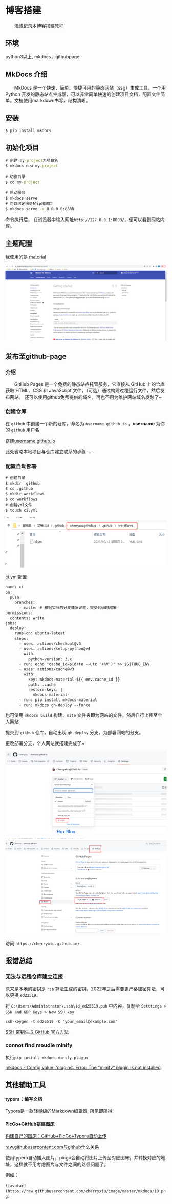 # 博客搭建

&emsp;&emsp;浅浅记录本博客搭建教程

## 环境

python3以上,  mkdocs，githubpage

## MkDocs 介绍

&emsp;&emsp;MkDocs 是一个快速、简单、快捷可用的静态网站（ssg）生成工具。一个用 Python 开发的静态站点生成器，可以非常简单快速的创建项目文档，配置文件简单。文档使用markdown书写，结构清晰。

## 安装

```
$ pip install mkdocs
```

## 初始化项目

```cmd
# 创建 my-project为项目名
$ mkdocs new my-project

# 切换目录
$ cd my-project

# 启动服务
$ mkdocs serve
# 可以绑定服务的ip和端口
$ mkdocs serve -a 0.0.0.0:8888  
```

命令执行后， 在浏览器中输入网址`http://127.0.0.1:8000/`，便可以看到网站内容。

## 主题配置

我使用的是 [material](https://squidfunk.github.io/mkdocs-material/)

![material](../mkdocs/img/1.png)



## 发布至github-page

### 介绍

&emsp;&emsp;GitHub Pages 是一个免费的静态站点托管服务，它直接从 GitHub 上的仓库获取 HTML、CSS 和 JavaScript 文件，（可选）通过构建过程运行文件，然后发布网站。 还可以使用github免费提供的域名，再也不用为维护网站域名发愁了~

### 创建仓库

在 `github` 中创建一个新的仓库，命名为 `username.github.io` ，**username** 为你的 `github` 用户名

[搭建username.github.io](https://zhuanlan.zhihu.com/p/448782779)

此处省略本地项目与仓库建立联系的步骤......

### 配置自动部署

```cmd
# 创建目录
$ mkdir .github
$ cd .github
$ mkdir workflows
$ cd workflows
# 创建yml文件
$ touch ci.yml
```

![部署文件](../mkdocs/img/2.png)



ci.yml配置

```
name: ci 
on:
  push:
    branches:
      - master # 根据实际的分支情况设置，提交代码时部署
permissions:
  contents: write
jobs:
  deploy:
    runs-on: ubuntu-latest 
    steps:
      - uses: actions/checkout@v3
      - uses: actions/setup-python@v4
        with:
          python-version: 3.x
      - run: echo "cache_id=$(date --utc '+%V')" >> $GITHUB_ENV 
      - uses: actions/cache@v3
        with:
          key: mkdocs-material-${{ env.cache_id }}
          path: .cache
          restore-keys: |
            mkdocs-material-
      - run: pip install mkdocs-material 
      - run: mkdocs gh-deploy --force
```



也可使用 `mkdocs build` 构建，`site` 文件夹即为网站的文件。然后自行上传至个人网站

提交到 `github` 仓库，自动出现 `gh-deploy` 分支，为部署网站的分支。

更改部署分支，个人网站就搭建完成了~

![](../mkdocs/img/3.png)





![](../mkdocs/img/4.png)

访问 `https://cherryxiu.github.io/`

## 报错总结

### 无法与远程仓库建立连接

原来是本地的密钥是 `rsa` 算法生成的密钥，2022年之后需要更严格加密算法，可以更换 `ed22519`。

将 `C:\Users\Administrator\.ssh\id_ed25519.pub` 中内容，复制至 `Setttings > SSH and GDP Keys > New SSH key`

```
ssh-keygen -t ed25519 -C "your_email@example.com"
```

[SSH 密钥生成 GitHub 官方方法](https://docs.github.com/en/authentication/connecting-to-github-with-ssh/generating-a-new-ssh-key-and-adding-it-to-the-ssh-agent)

### connot find moudle minify

执行`pip install mkdocs-minify-plugin`

[mkdocs - Config value: ‘plugins‘. Error: The “minify“ plugin is not installed](https://blog.csdn.net/LostSpeed/article/details/127192772)

## 其他辅助工具

#### typora：编写文档

Typora是一款轻量级的Markdown编辑器, 所见即所得!

#### PicGo+GitHub搭建图床

[构建自己的图床：GitHub+PicGo+Typora自动上传 ](https://news.sohu.com/a/742731165_121096586)

[raw.githubusercontent.com与github什么关系](https://blog.csdn.net/The_Time_Runner/article/details/89737949)

使用typera自动插入图片，picgo会自动将图片上传至对应图床，并转换对应的地址，这样就不用考虑图片与文件之间的路径问题了。

例如：

`![avatar](https://raw.githubusercontent.com/cherryxiu/image/master/mkdocs/10.png)`

